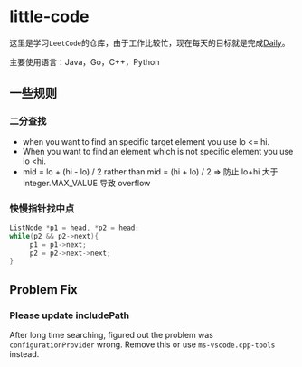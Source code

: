 # little-code

这里是学习`LeetCode`的仓库，由于工作比较忙，现在每天的目标就是完成[Daily](leetcode/README.md)。

主要使用语言：Java，Go，C++，Python

## 一些规则

### 二分查找

- when you want to find an specific target element you use lo <= hi.
- When you want to find an element which is not specific element you use lo <hi.
- mid = lo + (hi - lo) / 2 rather than mid = (hi + lo) / 2 => 防止 lo+hi 大于 Integer.MAX_VALUE 导致 overflow

### 快慢指针找中点

```cpp
ListNode *p1 = head, *p2 = head;
while(p2 && p2->next){
     p1 = p1->next;
     p2 = p2->next->next;
}
```

## Problem Fix

### Please update includePath

After long time searching, figured out the problem was `configurationProvider` wrong. Remove this or use `ms-vscode.cpp-tools` instead.
